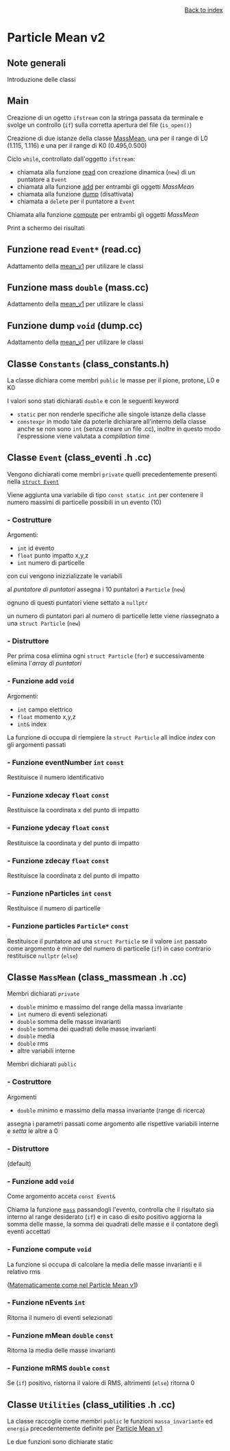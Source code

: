 <div style="text-align: right">

[Back to index](../README.md)

</div>

# Particle Mean v2

## Note generali

Introduzione delle classi

## Main 

Creazione di un ogetto `ifstream` con la stringa passata da terminale e svolge un controllo (`if`) sulla corretta apertura del file (`is_open()`)

Creazione di due istanze della classe [MassMean](##-Classe-`MassMean`-(class_massmean-.h-.cc)), una per il range di L0 (1.115, 1.116) e una per il range di K0 (0.495,0.500)

Ciclo `while`, controllato dall'oggetto `ifstream`:

- chiamata alla funzione [read](##-Funzione-read-`Event*`-(read.cc)) con creazione dinamica (`new`) di un puntatore a `Event` 
- chiamata alla funzione [add](###-Funzione-add-`void`) per entrambi gli oggetti *MassMean*
- chiamata alla funzione [dump](##-Funzione-dump-`void`-(dump.cc)) (disattivata)
- chiamata a `delete` per il puntatore a `Event`

Chiamata alla funzione [compute](###-Funzione-compute-`void`) per entrambi gli oggetti *MassMean*

Print a schermo dei risultati

## Funzione read `Event*` (read.cc)
Adattamento della [mean_v1](../mean_v1) per utilizare le classi

## Funzione mass `double` (mass.cc)
Adattamento della [mean_v1](../mean_v1) per utilizare le classi

## Funzione dump `void` (dump.cc)
Adattamento della [mean_v1](../mean_v1) per utilizare le classi

## Classe `Constants` (class_constants.h)

La classe dichiara come membri `public` le masse per il pione, protone, L0 e K0

I valori sono stati dichiarati `double` e con le seguenti keyword

- `static` per non renderle specifiche alle singole istanze della classe
- `constexpr` in modo tale da poterle dichiarare all'interno della classe anche se non sono `int` (senza creare un file .cc), inoltre in questo modo l'espressione viene valutata a *compilation time*

## Classe `Event` (class_eventi .h .cc)

Vengono dichiarati come membri `private` quelli precedentemente presenti nella [`struct Event`](../mean_v1/readme.md)

Viene aggiunta una variabile di tipo `const static int` per contenere il numero massimi di particelle possibili in un evento (10)

### - Costrutture

Argomenti:

- `int` id evento
- `float` punto impatto x,y,z
- `int` numero di particelle

con cui vengono inizzializzate le variabili

al *puntatore di puntatori* assegna i 10 puntatori a `Particle` (`new`)

ognuno di questi puntatori viene settato a `nullptr`

un numero di puntatori pari al numero di particelle lette viene riassegnato a una `struct Particle` (`new`)

### - Distruttore
Per prima cosa elimina ogni `struct Particle` (`for`) e successivamente elimina l'*array di puntatori*

### - Funzione add `void`

Argomenti:

- `int` campo elettrico
- `float` momento x,y,z
- `int&` index

La funzione di occupa di riempiere la `struct Particle` all indice *index* con gli argomenti passati 

### - Funzione eventNumber `int` `const`
Restituisce il numero identificativo

### - Funzione xdecay `float` `const`
Restituisce la coordinata x del punto di impatto

### - Funzione ydecay `float` `const`
Restituisce la coordinata y del punto di impatto

### - Funzione zdecay `float` `const`
Restituisce la coordinata z del punto di impatto

### - Funzione nParticles `int` `const`
Restituisce il numero di particelle

### - Funzione particles `Particle*` `const`
Restituisce il puntatore ad una `struct Particle` se il valore `int` passato come argomento è minore del numero di particelle (`if`) in caso contrario restituisce `nullptr` (`else`)

## Classe `MassMean` (class_massmean .h .cc)

Membri dichiarati `private`

- `double` minimo e massimo del range della massa invariante
- `int` numero di eventi selezionati
- `double` somma delle masse invarianti
- `double` somma dei quadrati delle masse invarianti
- `double` media
- `double` rms
- altre variabili interne 

Membri dichiarati `public`

### - Costruttore
Argomenti

- `double` minimo e massimo della massa invariante (range di ricerca)

assegna i parametri passati come argomento alle rispettive variabili interne e *setta* le altre a 0

### - Distruttore
(default)

### - Funzione add `void`

Come argomento acceta `const Event&`

Chiama la funzione [`mass`](##-Funzione-mass-`double`-(mass.cc)) passandogli l'evento, controlla che il risultato sia interno al range desiderato (`if`) e in caso di esito positivo aggiorna la somma delle masse, la somma dei quadrati delle masse e il contatore degli eventi accettati

### - Funzione compute `void`

La funzione si occupa di calcolare la media delle masse invarianti e il relativo rms 

([Matematicamente come nel Particle Mean v1](../mean_v1/readme.md))

### - Funzione nEvents `int`
Ritorna il numero di eventi selezionati

### - Funzione mMean `double` `const`
Ritorna la media delle masse invarianti

### - Funzione mRMS `double` `const`
Se (`if`) positivo, ristorna il valore di RMS, altrimenti (`else`) ritorna 0

## Classe `Utilities` (class_utilities .h .cc)

La classe raccoglie come membri `public` le funzioni `massa_invariante` ed `energia` precedentemente definite per [Particle Mean v1](../mean_v1/readme.md)

Le due funzioni sono dichiarate static